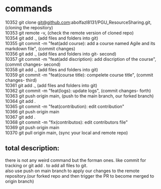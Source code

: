 # commands
10352  git clone git@github.com:abolfazl8131/PGU_ResourceSharing.git, (cloning the repository)<br />
10353  git remote -v, (check the remote version of cloned repo)<br />
10354  git add ., (add files and folders into git)<br />
10355  git commit -m "feat(add course): add a course named Agile and its markdown file", (commit changes)<br />
10356  git add ., (add files and folders into git- second)<br />
10357  git commit -m "feat(add discription): add discription of the course", (commit changes- second)<br />
10358  git add ., (add files and folders into git)<br />
10359  git commit -m "feat(course title): compelete course title", (commit changes- third)<br />
10361  git add ., (add files and folders into git)<br />
10362  git commit -m "feat(logs): update logs", (commit changes- forth)<br />
10363  git push origin main, (push to the main branch, our forked branch)<br />
10364  git add .<br />
10365  git commit -m "feat(contribution): edit contribution"<br />
10366  git push origin main<br />
10367  git add .<br />
10368  git commit -m "fix(contributos): edit contributors file"<br />
10369  git push origin main<br />
10370  git pull origin main, (sync your local and remote repo)<br />

## total description:
there is not any weird command but the forman ones. like commit for tracking or git add . to add all files to git.<br />
also use push on main branch to apply our changes to the remote repository.(our forked repo and then trigger the PR to become merged to origin branch)
